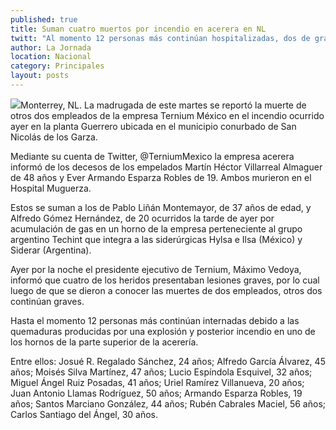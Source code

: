 ```yaml
---
published: true
title: Suman cuatro muertos por incendio en acerera en NL
twitt: "Al momento 12 personas más continúan hospitalizadas, dos de gravedad"
author: La Jornada
location: Nacional
category: Principales
layout: posts
---
```


![](http://i.imgur.com/Ll1SJ4bm.jpg)Monterrey, NL. La madrugada de este martes se reportó la muerte de otros dos empleados de la empresa Ternium México en el incendio ocurrido ayer en la planta Guerrero ubicada en el municipio conurbado de San Nicolás de los Garza.

Mediante su cuenta de Twitter, @TerniumMexico la empresa acerera informó de los decesos de los empelados Martín Héctor Villarreal Almaguer de 48 años y Ever Armando Esparza Robles de 19. Ambos murieron en el Hospital Muguerza.

Estos se suman a los de Pablo Liñán Montemayor, de 37 años de edad, y Alfredo Gómez Hernández, de 20 ocurridos la tarde de ayer por acumulación de gas en un horno de la empresa perteneciente al grupo argentino Techint que integra a las siderúrgicas Hylsa e Ilsa (México) y Siderar (Argentina).

Ayer por la noche el presidente ejecutivo de Ternium, Máximo Vedoya, informó que cuatro de los heridos presentaban lesiones graves, por lo cual luego de que se dieron a conocer las muertes de dos empleados, otros dos continúan graves.

Hasta el momento 12 personas más continúan internadas debido a las quemaduras producidas por una explosión y posterior incendio en uno de los hornos de la parte superior de la acerería.

Entre ellos: Josué R. Regalado Sánchez, 24 años; Alfredo García Álvarez, 45 años; Moisés Silva Martínez, 47 años; Lucio Espíndola Esquivel, 32 años; Miguel Ángel Ruiz Posadas, 41 años; Uriel Ramírez Villanueva, 20 años; Juan Antonio Llamas Rodríguez, 50 años; Armando Esparza Robles, 19 años; Santos Marciano González, 44 años; Rubén Cabrales Maciel, 56 años; Carlos Santiago del Ángel, 30 años.
